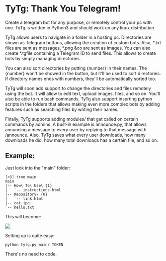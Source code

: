# TyTg: Thank You Telegram!

Create a telegram bot for any purpose, or remotely control your pc with one. TyTg is written in Python3 and should work on any linux distribution.

TyTg allows users to navigate in a folder in a hosting pc. Directories are shown as Telegram buttons, allowing the creation of custom bots. Also, *.txt files are sent as messages, *.png &co are sent as images. You can also create *.tgfile containing a Telegram ID to send files. This allows to create bots by simply managing directories. 

You can also sort directories by putting {number} in their names. The {number} won't be showed in the button, but it'll be used to sort directories. If directory names ends with numbers, they'll be automatically sorted too.

TyTg will soon add support to change the directories and files remotely using the bot. It will allow to edit text, upload images, files, and so on. You'll also be able to run bash commands. TyTg also support inserting python scripts in the folders that allows making even more complex bots by adding features such as searching files by writing their names.

Finally, TyTg supports adding modules/ that get called on certain commands by admins. A built-in example is announce.py, that allows annuncing a message to every user by replying to that message with /announce. Also, TyTg saves what every user downloads, how many downloads he did, how many total downloads has a certain file, and so on.

## Example:

Just look into the "main" folder:

	[<3] tree main
	main
	|-- How\ To\ Use\ {1}
	|   `-- instructions.html
	|-- Repository\ {0}
	|   `-- link.html
	|-- cat.jpg
	`-- hello.txt


This will become:

![](https://raw.githubusercontent.com/veggero/tytg/master/tytg/meta/example.png) 

Setting up is quite easy:

	python tytg.py main/ TOKEN
	
There's no need to code.
